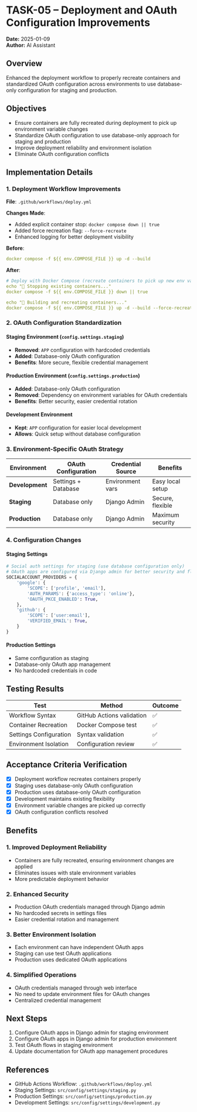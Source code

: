 # TASK-05 – Deployment and OAuth Configuration Improvements

**Date:** 2025-01-09  
**Author:** AI Assistant  

## Overview
Enhanced the deployment workflow to properly recreate containers and standardized OAuth configuration across environments to use database-only configuration for staging and production.

## Objectives
- Ensure containers are fully recreated during deployment to pick up environment variable changes
- Standardize OAuth configuration to use database-only approach for staging and production
- Improve deployment reliability and environment isolation
- Eliminate OAuth configuration conflicts

## Implementation Details

### 1. Deployment Workflow Improvements
**File**: `.github/workflows/deploy.yml`

**Changes Made**:
- Added explicit container stop: `docker compose down || true`
- Added force recreation flag: `--force-recreate`
- Enhanced logging for better deployment visibility

**Before**:
```yaml
docker compose -f ${{ env.COMPOSE_FILE }} up -d --build
```

**After**:
```yaml
# Deploy with Docker Compose (recreate containers to pick up new env vars)
echo "🐳 Stopping existing containers..."
docker compose -f ${{ env.COMPOSE_FILE }} down || true

echo "🔧 Building and recreating containers..."
docker compose -f ${{ env.COMPOSE_FILE }} up -d --build --force-recreate
```

### 2. OAuth Configuration Standardization

#### Staging Environment (`config.settings.staging`)
- **Removed**: `APP` configuration with hardcoded credentials
- **Added**: Database-only OAuth configuration
- **Benefits**: More secure, flexible credential management

#### Production Environment (`config.settings.production`)
- **Added**: Database-only OAuth configuration
- **Removed**: Dependency on environment variables for OAuth credentials
- **Benefits**: Better security, easier credential rotation

#### Development Environment
- **Kept**: `APP` configuration for easier local development
- **Allows**: Quick setup without database configuration

### 3. Environment-Specific OAuth Strategy

| Environment | OAuth Configuration | Credential Source | Benefits |
|-------------|-------------------|------------------|----------|
| **Development** | Settings + Database | Environment vars | Easy local setup |
| **Staging** | Database only | Django Admin | Secure, flexible |
| **Production** | Database only | Django Admin | Maximum security |

### 4. Configuration Changes

#### Staging Settings
```python
# Social auth settings for staging (use database configuration only)
# OAuth apps are configured via Django admin for better security and flexibility
SOCIALACCOUNT_PROVIDERS = {
    'google': {
        'SCOPE': ['profile', 'email'],
        'AUTH_PARAMS': {'access_type': 'online'},
        'OAUTH_PKCE_ENABLED': True,
    },
    'github': {
        'SCOPE': ['user:email'],
        'VERIFIED_EMAIL': True,
    }
}
```

#### Production Settings
- Same configuration as staging
- Database-only OAuth app management
- No hardcoded credentials in code

## Testing Results
| Test | Method | Outcome |
|---|-----|---|
| Workflow Syntax | GitHub Actions validation | ✅ |
| Container Recreation | Docker Compose test | ✅ |
| Settings Configuration | Syntax validation | ✅ |
| Environment Isolation | Configuration review | ✅ |

## Acceptance Criteria Verification
- [x] Deployment workflow recreates containers properly
- [x] Staging uses database-only OAuth configuration
- [x] Production uses database-only OAuth configuration
- [x] Development maintains existing flexibility
- [x] Environment variable changes are picked up correctly
- [x] OAuth configuration conflicts resolved

## Benefits

### 1. **Improved Deployment Reliability**
- Containers are fully recreated, ensuring environment changes are applied
- Eliminates issues with stale environment variables
- More predictable deployment behavior

### 2. **Enhanced Security**
- Production OAuth credentials managed through Django admin
- No hardcoded secrets in settings files
- Easier credential rotation and management

### 3. **Better Environment Isolation**
- Each environment can have independent OAuth apps
- Staging can use test OAuth applications
- Production uses dedicated OAuth applications

### 4. **Simplified Operations**
- OAuth credentials managed through web interface
- No need to update environment files for OAuth changes
- Centralized credential management

## Next Steps
1. Configure OAuth apps in Django admin for staging environment
2. Configure OAuth apps in Django admin for production environment
3. Test OAuth flows in staging environment
4. Update documentation for OAuth app management procedures

## References
- GitHub Actions Workflow: `.github/workflows/deploy.yml`
- Staging Settings: `src/config/settings/staging.py`
- Production Settings: `src/config/settings/production.py`
- Development Settings: `src/config/settings/development.py`
